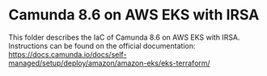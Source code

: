# Camunda 8.6 on AWS EKS with IRSA

This folder describes the IaC of Camunda 8.6 on AWS EKS with IRSA.
Instructions can be found on the official documentation: https://docs.camunda.io/docs/self-managed/setup/deploy/amazon/amazon-eks/eks-terraform/
